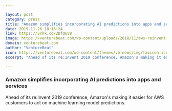```yaml
---

layout: post
category: press
title: "Amazon simplifies incorporating AI predictions into apps and services"
date: 2019-11-26 18:16:24
link: https://vrhk.co/2DfQ6V8
image: https://venturebeat.com/wp-content/uploads/2018/11/aws-reinvent-e1571858296836.png?w=1200&strip=all
domain: venturebeat.com
author: "VentureBeat"
icon: https://venturebeat.com/wp-content/themes/vb-news/img/favicon.ico
excerpt: "Ahead of its re:Invent 2019 conference, Amazon's making it easier for AWS customers to act on machine learning model predictions."

---
```


### Amazon simplifies incorporating AI predictions into apps and services

Ahead of its re:Invent 2019 conference, Amazon's making it easier for AWS customers to act on machine learning model predictions.